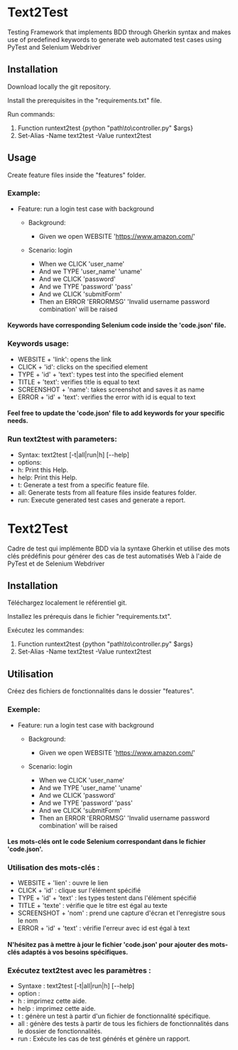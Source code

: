 # Text2Test
Testing Framework that implements BDD through Gherkin syntax and makes use of predefined keywords to generate web automated test cases using PyTest and Selenium Webdriver

## Installation

Download locally the git repository.

Install the prerequisites in the "requirements.txt" file.

Run commands:
1. Function runtext2test {python "path\to\controller.py" $args}
2. Set-Alias -Name text2test -Value runtext2test

## Usage

Create feature files inside the "features" folder.

### Example:
- Feature: run a login test case with background

    - Background:
        - Given we open WEBSITE 'https://www.amazon.com/'

    - Scenario: login
        - When we CLICK 'user_name'
        - And we TYPE 'user_name' 'uname'
        - And we CLICK 'password'
        - And we TYPE 'password' 'pass'
        - And we CLICK 'submitForm'
        - Then an ERROR 'ERRORMSG' 'Invalid username password combination' will be raised

#### Keywords have corresponding Selenium code inside the 'code.json' file.

### Keywords usage:
 - WEBSITE + 'link': opens the link
 - CLICK + 'id': clicks on the specified element 
 - TYPE + 'id' + 'text': types test into the specified element
 - TITLE + 'text': verifies title is equal to text
 - SCREENSHOT + 'name': takes screenshot and saves it as name
 - ERROR + 'id' + 'text':  verifies the error with id is equal to text

#### Feel free to update the 'code.json' file to add keywords for your specific needs.

### Run text2test with parameters:
 - Syntax: text2test [-t|all|run|h] [--help]
 - options:
 - h:     Print this Help.
 - help:  Print this Help.
 - t:     Generate a test from a specific feature file.
 - all:   Generate tests from all feature files inside features folder.
 - run:   Execute generated test cases and generate a report.

# Text2Test
Cadre de test qui implémente BDD via la syntaxe Gherkin et utilise des mots clés prédéfinis pour générer des cas de test automatisés Web à l'aide de PyTest et de Selenium Webdriver

## Installation

Téléchargez localement le référentiel git.

Installez les prérequis dans le fichier "requirements.txt".

Exécutez les commandes:
1. Function runtext2test {python "path\to\controller.py" $args}
2. Set-Alias ​​-Name text2test -Value runtext2test

## Utilisation

Créez des fichiers de fonctionnalités dans le dossier "features".

### Exemple:
- Feature: run a login test case with background

    - Background:
        - Given we open WEBSITE 'https://www.amazon.com/'

    - Scenario: login
        - When we CLICK 'user_name'
        - And we TYPE 'user_name' 'uname'
        - And we CLICK 'password'
        - And we TYPE 'password' 'pass'
        - And we CLICK 'submitForm'
        - Then an ERROR 'ERRORMSG' 'Invalid username password combination' will be raised

#### Les mots-clés ont le code Selenium correspondant dans le fichier 'code.json'.

### Utilisation des mots-clés :
 - WEBSITE + 'lien' : ouvre le lien
 - CLICK + 'id' : clique sur l'élément spécifié
 - TYPE + 'id' + 'text' : les types testent dans l'élément spécifié
 - TITLE + 'texte' : vérifie que le titre est égal au texte
 - SCREENSHOT + 'nom' : prend une capture d'écran et l'enregistre sous le nom
 - ERROR + 'id' + 'text' : vérifie l'erreur avec id est égal à text

#### N'hésitez pas à mettre à jour le fichier 'code.json' pour ajouter des mots-clés adaptés à vos besoins spécifiques.

### Exécutez text2test avec les paramètres :
 - Syntaxe : text2test [-t|all|run|h] [--help]
 - option :
 - h : imprimez cette aide.
 - help : imprimez cette aide.
 - t : génère un test à partir d'un fichier de fonctionnalité spécifique.
 - all : génère des tests à partir de tous les fichiers de fonctionnalités dans le dossier de fonctionnalités.
 - run : Exécute les cas de test générés et génère un rapport.